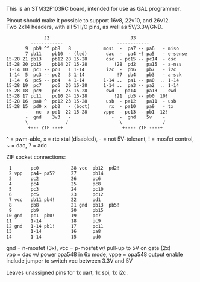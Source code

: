 This is an STM32F103RC board, intended for use as GAL programmer.

Pinout should make it possible to support 16v8, 22v10, and 26v12.  
Two 2x14 headers, with all 51 I/O pins, as well as 5V/3.3V/GND.

                  J2                              J3
             ------------                    ------------
           9  pb9 ^^ pb8   8            mosi  -  pa7 -- pa6   - miso
           7 pb11    pb10  - (led)       dac  -  pa4 ~? pa5   - e-sense
    15-28 21 pb13    pb12 28 15-28       osc  - pc15 -- pc14  - osc
    15-28 20 pb15    pb14 27 15-28          !28  pd2    pa15  - a-nss
     1-14 10  pc1 -- pc0   1 1-14        i2c  -  pb6    pb7   - i2c
     1-14  5  pc3 -- pc2   3 1-14            !7  pb4    pb3   - a-sck
     1-14  6  pc5 -- pc4   4 1-14       1-14 ..  pa1 -- pa0  .. 1-14
    15-28 19  pc7    pc6  26 15-28      1-14 ..  pa3 -- pa2  .. 1-14
    15-28 18  pc9    pc8  25 15-28       swd    pa14    pa13  - swd
    15-28 17 pc11    pc10 24 15-28          !21  pb5 -- pb0  10!
    15-28 16  pa8 ^  pc12 23 15-28       usb  - pa12    pa11  - usb
    15-28 15  pd0 x  pb2   - (boot)       rx  - pa10    pa9   - tx
           -   nc  x pd1  22 15-28      vppe  - pc13 -- pb1  12!
           -  gnd    3v3   -               -  -  gnd    5v    -
           \              /                   \               /
            +--- ZIF ---+                      +---- ZIF ----+

^ = pwm-able, x = rtc xtal (disabled), - = not 5V-tolerant,
! = mosfet control, ~ = dac, ? = adc

ZIF socket connections:

     1       pc0            28 vcc  pb12  pd2!
     2 vpp   pa4~ pa5?      27      pb14 
     3       pc2            26      pc6  
     4       pc4            25      pc8  
     5       pc3            24      pc10 
     6       pc5            23      pc12 
     7 vcc   pb11 pb4!      22      pd1  
     8       pb8            21 gnd  pb13  pb5!
     9       pb9            20      pb15 
    10 gnd   pc1  pb0!      19      pc7  
    11       1-14           18      pc9  
    12 gnd   1-14 pb1!      17      pc11 
    13       1-14           16      pa8  
    14       1-14           15      pd0  

gnd = n-mosfet (3x), vcc = p-mosfet w/ pull-up to 5V on gate (2x)  
vpp = dac w/ power opa548 in 6x mode, vppe = opa548 output enable  
include jumper to switch vcc between 3.3V and 5V

Leaves unassigned pins for 1x uart, 1x spi, 1x i2c.
